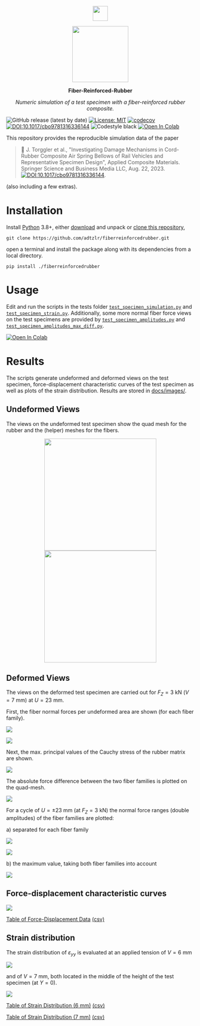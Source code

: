 <p align="center">
  <a href="https://felupe.readthedocs.io/en/latest/?badge=latest"><img src="https://user-images.githubusercontent.com/5793153/235789118-eb03eb25-2556-401d-8a0f-580f37e72f8d.png" height="40px"/></a>
  <p align="center"><img src="docs/images/test_specimen_mesh_fibre.png" height="150px"/></p>
  <p align="center"><b>Fiber-Reinforced-Rubber</b></p>
  <p align="center"><em>Numeric simulation of a test specimen with a fiber-reinforced rubber composite.</em></p>
</p>

![GitHub release (latest by date)](https://img.shields.io/github/v/release/adtzlr/fiberreinforcedrubber?color=green) [![License: MIT](https://img.shields.io/badge/License-MIT-blue.svg)](https://opensource.org/license/mit/) [![codecov](https://codecov.io/gh/adtzlr/fiberreinforcedrubber/graph/badge.svg?token=xj9e2kmMA4)](https://codecov.io/gh/adtzlr/fiberreinforcedrubber) [![DOI:10.1017/cbo9781316336144](https://zenodo.org/badge/DOI/10.1007/s10443-023-10157-1.svg)](https://doi.org/10.1007/s10443-023-10157-1) ![Codestyle black](https://img.shields.io/badge/code%20style-black-black) <a target="_blank" href="https://colab.research.google.com/github/adtzlr/fiberreinforcedrubber/blob/main/docs/notebooks/ex01_specimen_amplitudes.ipynb"><img src="https://colab.research.google.com/assets/colab-badge.svg" alt="Open In Colab"/></a>

This repository provides the reproducible simulation data of the paper

> 📘 J. Torggler et al., "Investigating Damage Mechanisms in Cord-Rubber Composite Air Spring Bellows of Rail Vehicles and Representative Specimen Design", Applied Composite Materials. Springer Science and Business Media LLC, Aug. 22, 2023. [![DOI:10.1017/cbo9781316336144](https://zenodo.org/badge/DOI/10.1007/s10443-023-10157-1.svg)](https://doi.org/10.1007/s10443-023-10157-1).

(also including a few extras).

# Installation
Install [Python](https://www.python.org/downloads/) 3.8+, either [download](https://github.com/adtzlr/fiberreinforcedrubber/archive/refs/heads/main.zip) and unpack or [clone this repository](https://docs.github.com/de/repositories/creating-and-managing-repositories/cloning-a-repository), 

```
git clone https://github.com/adtzlr/fiberreinforcedrubber.git
```

open a terminal and install the package along with its dependencies from a local directory.

```
pip install ./fiberreinforcedrubber
```

# Usage
Edit and run the scripts in the tests folder [`test_specimen_simulation.py`](tests/test_specimen_simulation.py) and [`test_specimen_strain.py`](tests/test_specimen_strain.py). Additionally, some more normal fiber force views on the test specimens are provided by [`test_specimen_amplitudes.py`](tests/test_specimen_amplitudes.py) and [`test_specimen_amplitudes_max_diff.py`](tests/test_specimen_amplitudes_max_diff.py).

<a target="_blank" href="https://colab.research.google.com/github/adtzlr/fiberreinforcedrubber/blob/main/docs/notebooks/ex01_specimen_amplitudes.ipynb"><img src="https://colab.research.google.com/assets/colab-badge.svg" alt="Open In Colab"/></a>

# Results
The scripts generate undeformed and deformed views on the test specimen, force-displacement characteristic curves of the test specimen as well as plots of the strain distribution. Results are stored in [docs/images/](docs/images/).

## Undeformed Views
The views on the undeformed test specimen show the quad mesh for the rubber and the (helper) meshes for the fibers.

<p align="center">
  <img src="docs/images/test_specimen_mesh_rubber.png" height="300px"/>    <img src="docs/images/test_specimen_mesh_fibre.png" height="300px"/>
</p>

## Deformed Views
The views on the deformed test specimen are carried out for $F_Z=3$ kN ($V=7$ mm) at $U=23$ mm.

First, the fiber normal forces per undeformed area are shown (for each fiber family).

![](docs/images/test_specimen_deformed_fibre-1.png)

![](docs/images/test_specimen_deformed_fibre-2.png)

Next, the max. principal values of the Cauchy stress of the rubber matrix are shown.

![](docs/images/test_specimen_deformed_rubber.png)

The absolute force difference between the two fiber families is plotted on the quad-mesh.

![](docs/images/test_specimen_deformed_fibre-difference.png)

For a cycle of $U=\pm23$ mm (at $F_Z=3$ kN) the normal force ranges (double amplitudes) of the fiber families are plotted:

a) separated for each fiber family

![](docs/images/test_specimen_deformed_fibre-amplitudes-1.png)

![](docs/images/test_specimen_deformed_fibre-amplitudes-2.png)

b) the maximum value, taking both fiber families into account

![](docs/images/test_specimen_deformed_fibre-range-max.png)

## Force-displacement characteristic curves

![](docs/images/test_specimen_forces_vs_displacement.svg)

[Table of Force-Displacement Data](docs/images/test_specimen_forces_vs_displacement.md) [(csv)](docs/images/test_specimen_forces_vs_displacement.csv)

## Strain distribution

The strain distribution of $\varepsilon_{yy}$ is evaluated at an applied tension of $V=6$ mm

![](docs/images/LogStrainYY_V=6mm.svg)

and of $V=7$ mm, both located in the middle of the height of the test specimen (at $Y=0$).

![](docs/images/LogStrainYY_V=7mm.svg)

[Table of Strain Distribution (6 mm)](docs/images/LogStrainYY_V=6mm.md) [(csv)](docs/images/LogStrainYY_V=6mm.csv)

[Table of Strain Distribution (7 mm)](docs/images/LogStrainYY_V=7mm.md) [(csv)](docs/images/LogStrainYY_V=7mm.csv)

